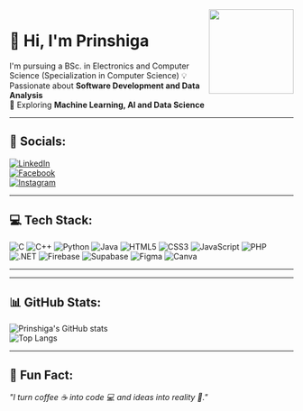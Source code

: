 <img align="right" src="https://media.giphy.com/media/WUlplcMpOCEmTGBtBW/giphy.gif" width="150">

# 👋 Hi, I'm Prinshiga  

I'm pursuing a BSc. in Electronics and Computer Science (Specialization in Computer Science)
💡 Passionate about **Software Development and Data Analysis**  
🚀 Exploring **Machine Learning, AI and Data Science**  

---

## 🔗 Socials:
[![LinkedIn](https://img.shields.io/badge/LinkedIn-0077B5?style=for-the-badge&logo=linkedin&logoColor=white)](http://linkedin.com/in/prinshiga-chandrasegaram-b5578b26a)  
[![Facebook](https://img.shields.io/badge/Facebook-1877F2?style=for-the-badge&logo=facebook&logoColor=white)](https://www.facebook.com/share/1Azs228FFP/?mibextid=wwXIfr)  
[![Instagram](https://img.shields.io/badge/Instagram-E4405F?style=for-the-badge&logo=instagram&logoColor=white)](https://www.instagram.com/prinshiga?igsh=MWdxeG12YWl6Y3p2Yg%3D%3D&utm_source=qr)  

---

## 💻 Tech Stack:

![C](https://img.shields.io/badge/c-%2300599C.svg?style=for-the-badge&logo=c&logoColor=white)
![C++](https://img.shields.io/badge/c++-%2300599C.svg?style=for-the-badge&logo=c%2B%2B&logoColor=white)
![Python](https://img.shields.io/badge/python-%2314354C.svg?style=for-the-badge&logo=python&logoColor=white)
![Java](https://img.shields.io/badge/java-%23ED8B00.svg?style=for-the-badge&logo=java&logoColor=white)
![HTML5](https://img.shields.io/badge/html5-%23E34F26.svg?style=for-the-badge&logo=html5&logoColor=white)
![CSS3](https://img.shields.io/badge/css3-%231572B6.svg?style=for-the-badge&logo=css3&logoColor=white)
![JavaScript](https://img.shields.io/badge/javascript-%23F7DF1E.svg?style=for-the-badge&logo=javascript&logoColor=black)
![PHP](https://img.shields.io/badge/php-%23777BB4.svg?style=for-the-badge&logo=php&logoColor=white)
![.NET](https://img.shields.io/badge/.NET-512BD4?style=for-the-badge&logo=dotnet&logoColor=white)
![Firebase](https://img.shields.io/badge/firebase-%23FFCA28.svg?style=for-the-badge&logo=firebase&logoColor=black)
![Supabase](https://img.shields.io/badge/supabase-3ECF8E?style=for-the-badge&logo=supabase&logoColor=white)
![Figma](https://img.shields.io/badge/figma-%23F24E1E.svg?style=for-the-badge&logo=figma&logoColor=white)
![Canva](https://img.shields.io/badge/Canva-%2300C4CC.svg?style=for-the-badge&logo=Canva&logoColor=white)

---

---

## 📊 GitHub Stats:
![Prinshiga's GitHub stats](https://github-readme-stats.vercel.app/api?username=Prinshiga&show_icons=true&theme=radical)  
![Top Langs](https://github-readme-stats.vercel.app/api/top-langs/?username=Prinshiga&layout=compact&theme=radical)  

---
## 🎯 Fun Fact:
_"I turn coffee ☕ into code 💻 and ideas into reality 🚀."_


